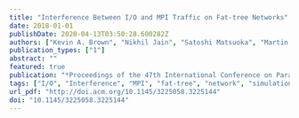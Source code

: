 ```yaml
---
title: "Interference Between I/O and MPI Traffic on Fat-tree Networks"
date: 2018-01-01
publishDate: 2020-04-13T03:50:28.600282Z
authors: ["Kevin A. Brown", "Nikhil Jain", "Satoshi Matsuoka", "Martin Schulz", "Abhinav Bhatele"]
publication_types: ["1"]
abstract: ""
featured: true
publication: "*Proceedings of the 47th International Conference on Parallel Processing*"
tags: ["I/O", "Interference", "MPI", "fat-tree", "network", "simulation"]
url_pdf: "http://doi.acm.org/10.1145/3225058.3225144"
doi: "10.1145/3225058.3225144"
---
```


